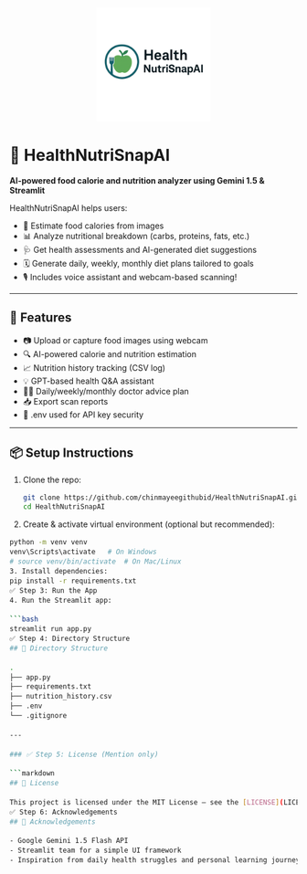<p align="center">
  <img src="https://github.com/chinmayeegithubid/HealthNutriSnapAI/blob/main/logo.png" width="200" alt="HealthNutriSnapAI Logo">
</p>


# 🥗 HealthNutriSnapAI

**AI-powered food calorie and nutrition analyzer using Gemini 1.5 & Streamlit**

HealthNutriSnapAI helps users:
- 🧠 Estimate food calories from images
- 📊 Analyze nutritional breakdown (carbs, proteins, fats, etc.)
- 🩺 Get health assessments and AI-generated diet suggestions
- 🗓️ Generate daily, weekly, monthly diet plans tailored to goals
- 🎙️ Includes voice assistant and webcam-based scanning!

---

## 🚀 Features

- 📷 Upload or capture food images using webcam
- 🔍 AI-powered calorie and nutrition estimation
- 📈 Nutrition history tracking (CSV log)
- 💡 GPT-based health Q&A assistant
- 🧑‍⚕️ Daily/weekly/monthly doctor advice plan
- 📥 Export scan reports
- 🔐 .env used for API key security

---

## 📦 Setup Instructions

1. Clone the repo:
   ```bash
   git clone https://github.com/chinmayeegithubid/HealthNutriSnapAI.git
   cd HealthNutriSnapAI
2. Create & activate virtual environment (optional but recommended):

```bash
python -m venv venv
venv\Scripts\activate   # On Windows
# source venv/bin/activate  # On Mac/Linux
3. Install dependencies:
pip install -r requirements.txt
✅ Step 3: Run the App
4. Run the Streamlit app:

```bash
streamlit run app.py
✅ Step 4: Directory Structure
## 📁 Directory Structure

.
├── app.py
├── requirements.txt
├── nutrition_history.csv
├── .env
└── .gitignore

---

### ✅ Step 5: License (Mention only)

```markdown
## 📄 License

This project is licensed under the MIT License – see the [LICENSE](LICENSE) file for details.
✅ Step 6: Acknowledgements
## 🙏 Acknowledgements

- Google Gemini 1.5 Flash API
- Streamlit team for a simple UI framework
- Inspiration from daily health struggles and personal learning journey

